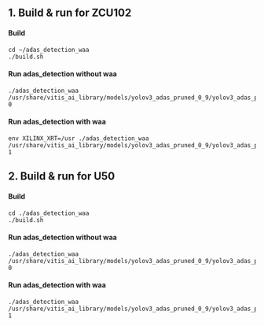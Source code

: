 ## 1. Build & run for ZCU102
  #### Build
  ```
  cd ~/adas_detection_waa
  ./build.sh
  ```
  #### Run adas_detection without waa
  ```
  ./adas_detection_waa /usr/share/vitis_ai_library/models/yolov3_adas_pruned_0_9/yolov3_adas_pruned_0_9.xmodel 0
  ```
  #### Run adas_detection with waa
  ```
  env XILINX_XRT=/usr ./adas_detection_waa /usr/share/vitis_ai_library/models/yolov3_adas_pruned_0_9/yolov3_adas_pruned_0_9.xmodel 1
   ```

## 2. Build & run for U50
  #### Build
  ```
  cd ./adas_detection_waa
  ./build.sh
  ```
  #### Run adas_detection without waa
  ```
  ./adas_detection_waa /usr/share/vitis_ai_library/models/yolov3_adas_pruned_0_9/yolov3_adas_pruned_0_9.xmodel 0
  ```
  #### Run adas_detection with waa
  ```
./adas_detection_waa /usr/share/vitis_ai_library/models/yolov3_adas_pruned_0_9/yolov3_adas_pruned_0_9.xmodel 1
   ```